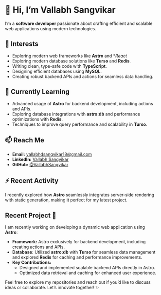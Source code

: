 # 👋 Hi, I’m Vallabh Sangvikar  

I’m a **software developer** passionate about crafting efficient and scalable web applications using modern technologies.  

## 👀 Interests  
- Exploring modern web frameworks like **Astro** and **React*
- Exploring modern database solutions like **Turso** and **Redis**.  
- Writing clean, type-safe code with **TypeScript**.
- Designing efficient databases using **MySQL**.  
- Creating robust backend APIs and actions for seamless data handling.  

## 🌱 Currently Learning  
- Advanced usage of **Astro** for backend development, including actions and APIs.  
- Exploring database integrations with **astro:db** and performance optimizations with **Redis**.  
- Techniques to improve query performance and scalability in **Turso**.  

## 📫 Reach Me  
- **Email:** [vallabhdsangvikar18@gmail.com](mailto:vallabhdsangvikar18@gmail.com)  
- **LinkedIn:** [Vallabh Sangvikar](https://www.linkedin.com/in/vallabh-sangvikar)  
- **GitHub:** [@VallabhSangvikar](https://github.com/VallabhSangvikar)  

## ⚡ Recent Activity
I recently explored how **Astro** seamlessly integrates server-side rendering with static generation, making it perfect for my latest project. 

## Recent Project 🚀  
I am recently working on developing a dynamic web application using **Astro**:  
- **Framework:** Astro exclusively for backend development, including creating actions and APIs.  
- **Database:** Utilized **astro:db** with **Turso** for seamless data management and explored **Redis** for caching and performance improvements.  
- **Key Contributions:**  
  - Designed and implemented scalable backend APIs directly in Astro.  
  - Optimized data retrieval and caching for enhanced user experience.  

Feel free to explore my repositories and reach out if you’d like to discuss ideas or collaborate. Let’s innovate together! ✨
